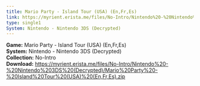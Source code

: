 ```yaml
---
title: Mario Party - Island Tour (USA) (En,Fr,Es)
link: https://myrient.erista.me/files/No-Intro/Nintendo%20-%20Nintendo%203DS%20(Decrypted)/Mario%20Party%20-%20Island%20Tour%20(USA)%20(En,Fr,Es).zip
type: single1
System: Nintendo - Nintendo 3DS (Decrypted)
---
```

<b>Game:</b> Mario Party - Island Tour (USA) (En,Fr,Es)<br>
<b>System:</b> Nintendo - Nintendo 3DS (Decrypted)<br>
<b>Collection:</b> No-Intro<br>
<b>Download:</b> https://myrient.erista.me/files/No-Intro/Nintendo%20-%20Nintendo%203DS%20(Decrypted)/Mario%20Party%20-%20Island%20Tour%20(USA)%20(En,Fr,Es).zip